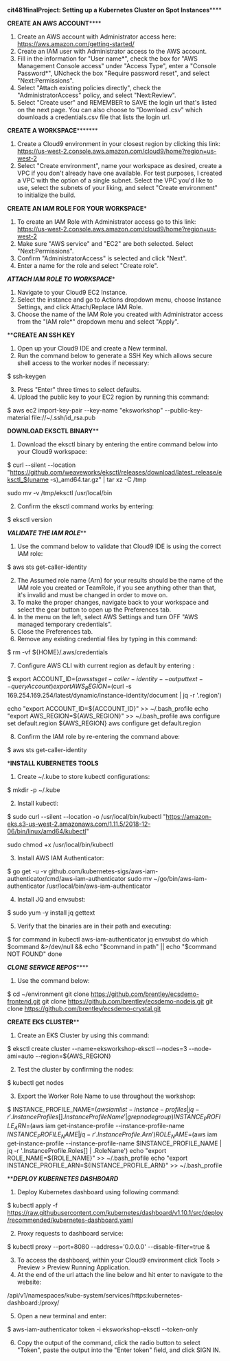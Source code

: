 ************cit481finalProject: Setting up a Kubernetes Cluster on Spot Instances****************

************************************CREATE AN AWS ACCOUNT****************************************
1. Create an AWS account with Administrator access here: https://aws.amazon.com/getting-started/
2. Create an IAM user with Administrator access to the AWS account.
3. Fill in the information for "User name*", check the box for "AWS Management Console access" under "Access Type", enter a "Console Password*", UNcheck the box "Require password reset", and select "Next:Permissions".
4. Select "Attach existing policies directly", check the "AdministratorAccess" policy, and select "Next:Review". 
5. Select "Create user" and REMEMBER to SAVE the login url that's listed on the next page. You can also choose to "Download .csv" which downloads a credentials.csv file that lists the login url. 





************************************CREATE A WORKSPACE*******************************************
1. Create a Cloud9 environment in your closest region by clicking this link: https://us-west-2.console.aws.amazon.com/cloud9/home?region=us-west-2
2. Select "Create environment", name your workspace as desired, create a VPC if you don't already have one available. For test purposes, I created a VPC with the option of a single subnet. Select the VPC you'd like to use, select the subnets of your liking, and select "Create environment" to initialize the build. 





******************************CREATE AN IAM ROLE FOR YOUR WORKSPACE*******************************
1. To create an IAM Role with Administrator access go to this link: https://us-west-2.console.aws.amazon.com/cloud9/home?region=us-west-2
2. Make sure "AWS service" and "EC2" are both selected. Select "Next:Permissions". 
3. Confirm "AdministratorAccess" is selected and click "Next".
4. Enter a name for the role and select "Create role". 





***********************************ATTACH IAM ROLE TO WORKSPACE************************************
1. Navigate to your Cloud9 EC2 Instance.
2. Select the instance and go to Actions dropdown menu, choose Instance Settings, and click Attach/Replace IAM Role.
3. Choose the name of the IAM Role you created with Administrator access from the "IAM role*" dropdown menu and select "Apply".





******************************************CREATE AN SSH KEY****************************************
1. Open up your Cloud9 IDE and create a New terminal. 
2. Run the command below to generate a SSH Key which allows secure shell access to the worker nodes if necessary:

$ ssh-keygen

3. Press "Enter" three times to select defaults.
4. Upload the public key to your EC2 region by running this command:

$ aws ec2 import-key-pair --key-name "eksworkshop" --public-key-material file://~/.ssh/id_rsa.pub





************************************DOWNLOAD EKSCTL BINARY**************************************
1. Download the eksctl binary by entering the entire command below into your Cloud9 workspace:

$ curl --silent --location "https://github.com/weaveworks/eksctl/releases/download/latest_release/eksctl_$(uname -s)_amd64.tar.gz" | tar xz -C /tmp

sudo mv -v /tmp/eksctl /usr/local/bin

2. Confirm the eksctl command works by entering:

$ eksctl version





***********************************VALIDATE THE IAM ROLE*************************************
1. Use the command below to validate that Cloud9 IDE is using the correct IAM role:

$ aws sts get-caller-identity

2. The Assumed role name (Arn) for your results should be the name of the IAM role you created or TeamRole, if you see anything other than that, it's invalid and must be changed in order to move on. 
3. To make the proper changes, navigate back to your workspace and select the gear button to open up the Preferences tab. 
4. In the menu on the left, select AWS Settings and turn OFF "AWS managed temporary credentials".
5. Close the Preferences tab.
6. Remove any existing credential files by typing in this command:

$ rm -vf ${HOME}/.aws/credentials

7. Configure AWS CLI with current region as default by entering :

$ export ACCOUNT_ID=$(aws sts get-caller-identity --output text --query Account)
export AWS_REGION=$(curl -s 169.254.169.254/latest/dynamic/instance-identity/document | jq -r '.region')

echo "export ACCOUNT_ID=${ACCOUNT_ID}" >> ~/.bash_profile
echo "export AWS_REGION=${AWS_REGION}" >> ~/.bash_profile
aws configure set default.region ${AWS_REGION}
aws configure get default.region

8. Confirm the IAM role by re-entering the command above:

$ aws sts get-caller-identity





***********************************INSTALL KUBERNETES TOOLS**********************************
1. Create ~/.kube to store kubectl configurations:

$ mkdir -p ~/.kube

2. Install kubectl:

$ sudo curl --silent --location -o /usr/local/bin/kubectl "https://amazon-eks.s3-us-west-2.amazonaws.com/1.11.5/2018-12-06/bin/linux/amd64/kubectl"

sudo chmod +x /usr/local/bin/kubectl

3. Install AWS IAM Authenticator:

$ go get -u -v github.com/kubernetes-sigs/aws-iam-authenticator/cmd/aws-iam-authenticator
sudo mv ~/go/bin/aws-iam-authenticator /usr/local/bin/aws-iam-authenticator

4. Install JQ and envsubst:

$ sudo yum -y install jq gettext

5. Verify that the binaries are in their path and executing:

$ for command in kubectl aws-iam-authenticator jq envsubst
  do
    which $command &>/dev/null && echo "$command in path" || echo "$command NOT FOUND"
  done





***********************************CLONE SERVICE REPOS***************************************
1. Use the command below:

$ cd ~/environment
git clone https://github.com/brentley/ecsdemo-frontend.git
git clone https://github.com/brentley/ecsdemo-nodejs.git
git clone https://github.com/brentley/ecsdemo-crystal.git





************************************CREATE EKS CLUSTER**************************************
1. Create an EKS Cluster by using this command:

$ eksctl create cluster --name=eksworkshop-eksctl --nodes=3 --node-ami=auto --region=${AWS_REGION}

2. Test the cluster by confirming the nodes:

$ kubectl get nodes

3. Export the Worker Role Name to use throughout the workshop:

$ INSTANCE_PROFILE_NAME=$(aws iam list-instance-profiles | jq -r '.InstanceProfiles[].InstanceProfileName' | grep nodegroup)
INSTANCE_PROFILE_ARN=$(aws iam get-instance-profile --instance-profile-name $INSTANCE_PROFILE_NAME | jq -r '.InstanceProfile.Arn')
ROLE_NAME=$(aws iam get-instance-profile --instance-profile-name $INSTANCE_PROFILE_NAME | jq -r '.InstanceProfile.Roles[] | .RoleName')
echo "export ROLE_NAME=${ROLE_NAME}" >> ~/.bash_profile
echo "export INSTANCE_PROFILE_ARN=${INSTANCE_PROFILE_ARN}" >> ~/.bash_profile





***********************************DEPLOY KUBERNETES DASHBOARD*********************************
1. Deploy Kubernetes dashboard using following command:

$ kubectl apply -f https://raw.githubusercontent.com/kubernetes/dashboard/v1.10.1/src/deploy/recommended/kubernetes-dashboard.yaml

2. Proxy requests to dashboard service:

$ kubectl proxy --port=8080 --address='0.0.0.0' --disable-filter=true &

3. To access the dashboard, within your Cloud9 environment click Tools > Preview > Preview Running Application.
4. At the end of the url attach the line below and hit enter to navigate to the website:

/api/v1/namespaces/kube-system/services/https:kubernetes-dashboard:/proxy/

5. Open a new terminal and enter:

$ aws-iam-authenticator token -i eksworkshop-eksctl --token-only

6. Copy the output of the command, click the radio button to select "Token", paste the output into the "Enter token" field, and click SIGN IN. 

